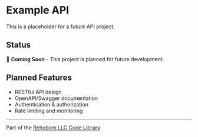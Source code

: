 # Example API

This is a placeholder for a future API project.

## Status
🚧 **Coming Soon** - This project is planned for future development.

## Planned Features
- RESTful API design
- OpenAPI/Swagger documentation
- Authentication & authorization
- Rate limiting and monitoring

---

Part of the [Rehobom LLC Code Library](../../README.md) 